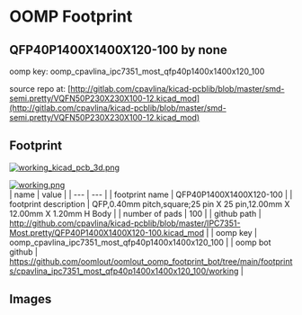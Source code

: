 # OOMP Footprint  
## QFP40P1400X1400X120-100  by none  
  
oomp key: oomp_cpavlina_ipc7351_most_qfp40p1400x1400x120_100  
  
source repo at: [http://gitlab.com/cpavlina/kicad-pcblib/blob/master/smd-semi.pretty/VQFN50P230X230X100-12.kicad_mod](http://gitlab.com/cpavlina/kicad-pcblib/blob/master/smd-semi.pretty/VQFN50P230X230X100-12.kicad_mod)  
## Footprint  
  
[![working_kicad_pcb_3d.png](working_kicad_pcb_3d_600.png)](working_kicad_pcb_3d.png)  
  
[![working.png](working_600.png)](working.png)  
| name | value | 
| --- | --- | 
| footprint name | QFP40P1400X1400X120-100 | 
| footprint description | QFP,0.40mm pitch,square;25 pin X 25 pin,12.00mm X 12.00mm X 1.20mm H Body | 
| number of pads | 100 | 
| github path | http://github.com/cpavlina/kicad-pcblib/blob/master/IPC7351-Most.pretty/QFP40P1400X1400X120-100.kicad_mod | 
| oomp key | oomp_cpavlina_ipc7351_most_qfp40p1400x1400x120_100 | 
| oomp bot github | https://github.com/oomlout/oomlout_oomp_footprint_bot/tree/main/footprints/cpavlina_ipc7351_most_qfp40p1400x1400x120_100/working | 
## Images  
